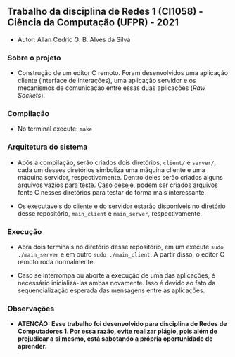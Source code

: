 ## Trabalho da disciplina de Redes 1 (CI1058) - Ciência da Computação (UFPR) - 2021

*   Autor: Allan Cedric G. B. Alves da Silva

### Sobre o projeto

*   Construção de um editor C remoto. Foram desenvolvidos uma aplicação cliente (interface de interações), uma aplicação servidor e os mecanismos de comunicação entre essas duas aplicações (*Raw Sockets*).

### Compilação

*   No terminal execute: `make`

### Arquitetura do sistema

*   Após a compilação, serão criados dois diretórios, `client/` e `server/`, cada um desses diretórios simboliza uma máquina cliente e uma máquina servidor, respectivamente. Dentro deles serão criados alguns arquivos vazios para teste. Caso deseje, podem ser criados arquivos fonte C nesses diretórios para testar de forma mais interessante. 

*   Os executáveis do cliente e do servidor estarão disponíveis no diretório desse repositório, `main_client` e `main_server`, respectivamente.

### Execução

*   Abra dois terminais no diretório desse repositório, em um execute `sudo ./main_server` e em outro `sudo ./main_client`. A partir disso, o editor C remoto roda normalmente.

*   Caso se interrompa ou aborte a execução de uma das aplicações, é necessário inicializá-las ambas novamente. Isso é devido ao fato da sequencialização esperada das mensagens entre as aplicações.

### Observações

*   **ATENÇÃO: Esse trabalho foi desenvolvido para disciplina de Redes de Computadores 1. Por essa razão, evite realizar plágio, pois além de prejudicar a si mesmo, está sabotando a própria oportunidade de aprender.**